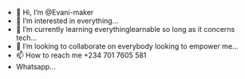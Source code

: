 - 👋 Hi, I’m @Evani-maker
- 👀 I’m interested in everything...
- 🌱 I’m currently learning everythinglearnable so long as it concerns tech...
- 💞️ I’m looking to collaborate on everybody looking to empower me...
- 📫 How to reach me +234 701 7605 581
- Whatsapp...
<!---
Evani-maker/Evani-maker is a ✨ special ✨ repository because its `README.md` (this file) appears on your GitHub profile.
You can click the Preview link to take a look at your changes.
--->
